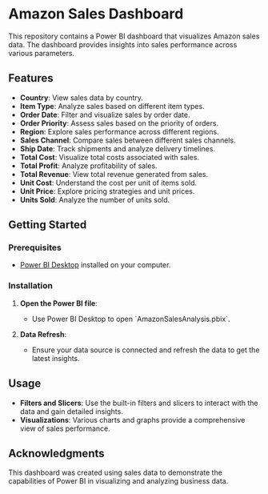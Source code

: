 # Amazon Sales Dashboard

This repository contains a Power BI dashboard that visualizes Amazon sales data. The dashboard provides insights into sales performance across various parameters.

## Features

- **Country**: View sales data by country.
- **Item Type**: Analyze sales based on different item types.
- **Order Date**: Filter and visualize sales by order date.
- **Order Priority**: Assess sales based on the priority of orders.
- **Region**: Explore sales performance across different regions.
- **Sales Channel**: Compare sales between different sales channels.
- **Ship Date**: Track shipments and analyze delivery timelines.
- **Total Cost**: Visualize total costs associated with sales.
- **Total Profit**: Analyze profitability of sales.
- **Total Revenue**: View total revenue generated from sales.
- **Unit Cost**: Understand the cost per unit of items sold.
- **Unit Price**: Explore pricing strategies and unit prices.
- **Units Sold**: Analyze the number of units sold.

## Getting Started

### Prerequisites

- [Power BI Desktop](https://powerbi.microsoft.com/desktop/) installed on your computer.

### Installation
1. **Open the Power BI file**:
   - Use Power BI Desktop to open \`AmazonSalesAnalysis.pbix\`.

2. **Data Refresh**:
   - Ensure your data source is connected and refresh the data to get the latest insights.

## Usage

- **Filters and Slicers**: Use the built-in filters and slicers to interact with the data and gain detailed insights.
- **Visualizations**: Various charts and graphs provide a comprehensive view of sales performance.

## Acknowledgments

This dashboard was created using sales data to demonstrate the capabilities of Power BI in visualizing and analyzing business data.
